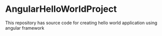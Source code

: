 # AngularHelloWorldProject
This repository has source code for creating hello world application using angular framework
